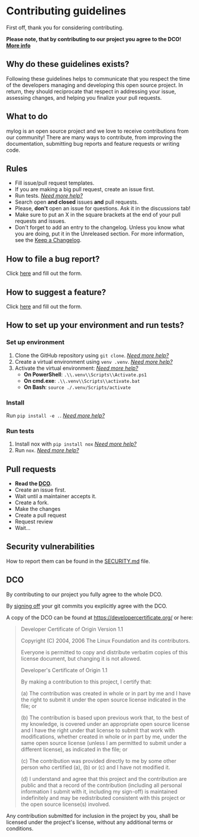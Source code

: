 # Contributing guidelines

First off, thank you for considering contributing.

**Please note, that by contributing to our project you agree to the DCO! [More info](#dco)**

## Why do these guidelines exists?

Following these guidelines helps to communicate that you respect the time of the developers managing and developing this open source project. In return, they should reciprocate that respect in addressing your issue, assessing changes, and helping you finalize your pull requests.

## What to do

mylog is an open source project and we love to receive contributions from our community! There are many ways to contribute, from improving the documentation, submitting bug reports and feature requests or writing code.

## Rules

- Fill issue/pull request templates.
- If you are making a big pull request, create an issue first.
- Run tests. _[Need more help?](#run-tests)_
- Search open **and closed** issues **and** pull requests.
- Please, **don't** open an issue for questions. Ask it in the discussions tab!
- Make sure to put an X in the square brackets at the end of your pull requests and issues.
- Don't forget to add an entry to the changelog. Unless you know what you are doing, put it in the Unreleased section. For more information, see the [Keep a Changelog](https://keepachangelog.com/en/1.0.0/).

## How to file a bug report?

Click [here](https://github.com/koviubi56/mylog/issues/new?assignees=&labels=bug&template=bug_report.yml) and fill out the form.

## How to suggest a feature?

Click [here](https://github.com/koviubi56/mylog/issues/new?assignees=&labels=enhancement&template=feature_request.yml) and fill out the form.

## How to set up your environment and run tests?

### Set up environment

1. Clone the GitHub repository using `git clone`. _[Need more help?](https://docs.github.com/en/repositories/creating-and-managing-repositories/cloning-a-repository)_
1. Create a virtual environment using `venv .venv`. _[Need more help?](https://packaging.python.org/en/latest/tutorials/installing-packages/#creating-virtual-environments)_
1. Activate the virtual environment: _[Need more help?](https://packaging.python.org/en/latest/tutorials/installing-packages/#tab-set--5-input--1)_
    - **On PowerShell**: `.\\.venv\\Scripts\\Activate.ps1`
    - **On cmd.exe**: `.\\.venv\\Scripts\\activate.bat`
    - **On Bash**: `source ./.venv/Scripts/activate`

### Install

Run `pip install -e .`. _[Need more help?](https://packaging.python.org/en/latest/tutorials/installing-packages/#installing-from-a-local-src-tree)_

### Run tests

1. Install nox with `pip install nox` _[Need more help?](https://nox.thea.codes/en/stable/index.html#welcome-to-nox)_
1. Run `nox`. _[Need more help?](https://nox.thea.codes/en/stable/index.html#welcome-to-nox)_

## Pull requests

- **Read the [DCO](#dco).**
- Create an issue first.
- Wait until a maintainer accepts it.
- Create a fork.
- Make the changes
- Create a pull request
- Request review
- Wait...

## Security vulnerabilities

How to report them can be found in the [SECURITY.md](SECURITY.md) file.

## DCO

By contributing to our project you fully agree to the whole DCO.

By [signing off](https://git-scm.com/docs/git-commit#Documentation/git-commit.txt--s) your git commits you explicitly agree with the DCO.

A copy of the DCO can be found at <https://developercertificate.org/> or here:

> Developer Certificate of Origin
> Version 1.1
>
> Copyright (C) 2004, 2006 The Linux Foundation and its contributors.
>
> Everyone is permitted to copy and distribute verbatim copies of this
> license document, but changing it is not allowed.
>
> Developer's Certificate of Origin 1.1
>
> By making a contribution to this project, I certify that:
>
> (a) The contribution was created in whole or in part by me and I
> have the right to submit it under the open source license
> indicated in the file; or
>
> (b) The contribution is based upon previous work that, to the best
> of my knowledge, is covered under an appropriate open source
> license and I have the right under that license to submit that
> work with modifications, whether created in whole or in part
> by me, under the same open source license (unless I am
> permitted to submit under a different license), as indicated
> in the file; or
>
> (c) The contribution was provided directly to me by some other
> person who certified (a), (b) or (c) and I have not modified
> it.
>
> (d) I understand and agree that this project and the contribution
> are public and that a record of the contribution (including all
> personal information I submit with it, including my sign-off) is
> maintained indefinitely and may be redistributed consistent with
> this project or the open source license(s) involved.

Any contribution submitted for inclusion in the project by you, shall be licensed under the project's license, without any additional terms or conditions.